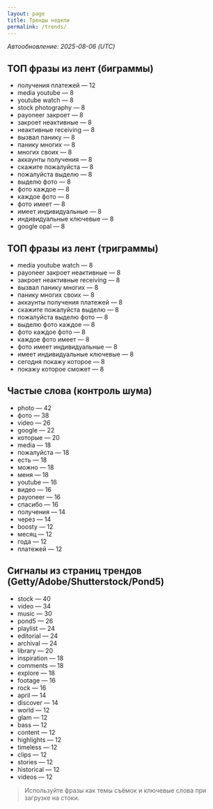 ```yaml
---
layout: page
title: Тренды недели
permalink: /trends/
---
```


_Автообновление: 2025-08-06 (UTC)_

## ТОП фразы из лент (биграммы)
- получения платежей — 12
- media youtube — 8
- youtube watch — 8
- stock photography — 8
- payoneer закроет — 8
- закроет неактивные — 8
- неактивные receiving — 8
- вызвал панику — 8
- панику многих — 8
- многих своих — 8
- аккаунты получения — 8
- скажите пожалуйста — 8
- пожалуйста выделю — 8
- выделю фото — 8
- фото каждое — 8
- каждое фото — 8
- фото имеет — 8
- имеет индивидуальные — 8
- индивидуальные ключевые — 8
- google opal — 8

## ТОП фразы из лент (триграммы)
- media youtube watch — 8
- payoneer закроет неактивные — 8
- закроет неактивные receiving — 8
- вызвал панику многих — 8
- панику многих своих — 8
- аккаунты получения платежей — 8
- скажите пожалуйста выделю — 8
- пожалуйста выделю фото — 8
- выделю фото каждое — 8
- фото каждое фото — 8
- каждое фото имеет — 8
- фото имеет индивидуальные — 8
- имеет индивидуальные ключевые — 8
- сегодня покажу которое — 8
- покажу которое сможет — 8

## Частые слова (контроль шума)
- photo — 42
- фото — 38
- video — 26
- google — 22
- которые — 20
- media — 18
- пожалуйста — 18
- есть — 18
- можно — 18
- меня — 18
- youtube — 16
- видео — 16
- payoneer — 16
- спасибо — 16
- получения — 14
- через — 14
- boosty — 12
- месяц — 12
- года — 12
- платежей — 12

## Сигналы из страниц трендов (Getty/Adobe/Shutterstock/Pond5)
- stock — 40
- video — 34
- music — 30
- pond5 — 26
- playlist — 24
- editorial — 24
- archival — 24
- library — 20
- inspiration — 18
- comments — 18
- explore — 18
- footage — 16
- rock — 16
- april — 14
- discover — 14
- world — 12
- glam — 12
- bass — 12
- content — 12
- highlights — 12
- timeless — 12
- clips — 12
- stories — 12
- historical — 12
- videos — 12

> Используйте фразы как темы съёмок и ключевые слова при загрузке на стоки.
